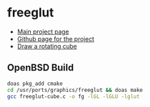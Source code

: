 # freeglut

* [Main project page](https://freeglut.sourceforge.net/)
* [Github page for the project](https://github.com/freeglut/freeglut)
* [Draw a rotating cube](https://rosettacode.org/wiki/Draw_a_rotating_cube#C)

## OpenBSD Build

```sh
doas pkg_add cmake
cd /usr/ports/graphics/freeglut && doas make
gcc freeglut-cube.c -o fg -lGL -lGLU -lglut
```
